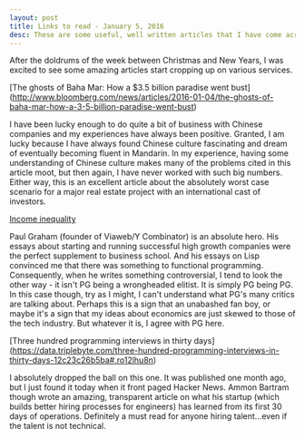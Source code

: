 ```yaml
---
layout: post
title: Links to read - January 5, 2016
desc: These are some useful, well written articles that I have come across so far in 2016.
---
```


After the doldrums of the week between Christmas and New Years, I was excited to see some amazing articles start cropping up on various services. 

[The ghosts of Baha Mar: How a $3.5 billion paradise went bust] (http://www.bloomberg.com/news/articles/2016-01-04/the-ghosts-of-baha-mar-how-a-3-5-billion-paradise-went-bust)

I have been lucky enough to do quite a bit of business with Chinese companies and my experiences have always been positive. Granted, I am lucky because I have always found Chinese culture fascinating and dream of eventually becoming fluent in Mandarin. In my experience, having some understanding of Chinese culture makes many of the problems cited in this article moot, but then again, I have never worked with such big numbers. Either way, this is an excellent article about the absolutely worst case scenario for a major real estate project with an international cast of investors.

[Income inequality](http://www.paulgraham.com/ineq.html)

Paul Graham (founder of Viaweb/Y Combinator) is an absolute hero. His essays about starting and running successful high growth companies were the perfect supplement to business school. And his essays on Lisp convinced me that there was something to functional programming. Consequently, when he writes something controversial, I tend to look the other way - it isn't PG being a wrongheaded elitist. It is simply PG being PG. In this case though, try as I might, I can't understand what PG's many critics are talking about. Perhaps this is a sign that an unabashed fan boy, or maybe it's a sign that my ideas about economics are just skewed to those of the tech industry. But whatever it is, I agree with PG here.

[Three hundred programming interviews in thirty days] (https://data.triplebyte.com/three-hundred-programming-interviews-in-thirty-days-12c23c26b5ba#.ro12lhu8n)

I absolutely dropped the ball on this one. It was published one month ago, but I just found it today when it front paged Hacker News. Ammon Bartram though wrote an amazing, transparent article on what his startup (which builds better hiring processes for engineers) has learned from its first 30 days of operations. Definitely a must read for anyone hiring talent...even if the talent is not technical.
